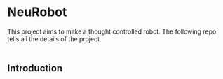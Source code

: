 # NeuRobot
This project aims to make a thought controlled robot. The following repo tells all the details of the project.</br></br>
## Introduction
